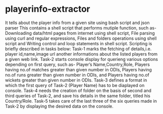 # playerinfo-extractor
It tells about the player info from a given site using bash script and json parser
This contains a shell script that performs mutiple function,
such as- Downloading data/html pages from internet using shell script, File parsing
using curl and regular expressions, Files and folders operations using shell script and
Writing control and loop statements in shell script.
Scripting is briefly described in tasks below:
Task-1 marks the fetching of details,i.e. player id,name,image url another informations
about the listed players from a given web link.
Task-2 starts console display for querieng various options depending on first query,
such as- Player’s Name,Country,Role, Players having no.of matches greater than given
number in ODIs, Players having no.of runs greater than given number in ODIs, and
Players having no.of wickets greater than given number in ODIs.
Task-3 defines a format in which the first query of Task-2 (Player Name) has to be
diaplayed on console.
Task-4 needs the creation of folder on the basis of second and third queries of Task-2,
and save his details in the same folder, titled his Country/Role.
Task-5 takes care of the last three of the six queries made in Task-2 by displaying the
desired data on the console.
